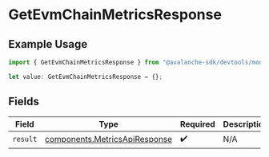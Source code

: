 # GetEvmChainMetricsResponse

## Example Usage

```typescript
import { GetEvmChainMetricsResponse } from "@avalanche-sdk/devtools/models/operations";

let value: GetEvmChainMetricsResponse = {};
```

## Fields

| Field                                                                          | Type                                                                           | Required                                                                       | Description                                                                    |
| ------------------------------------------------------------------------------ | ------------------------------------------------------------------------------ | ------------------------------------------------------------------------------ | ------------------------------------------------------------------------------ |
| `result`                                                                       | [components.MetricsApiResponse](../../models/components/metricsapiresponse.md) | :heavy_check_mark:                                                             | N/A                                                                            |